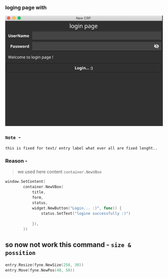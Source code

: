 ### loging page with 

![](./assets/img/ERP.png)

### `Note `- 
```text
this is fixed for text/ entry label what ever all are fixed lenght..
```
### Reason - 
> we used here content `container.NewVBox`
```go
window.SetContent(
		container.NewVBox(
			title,
			form,
			status,
			widget.NewButton("Login... :)", func() {
				status.SetText("logine successfully :)")

			}),
		))
```        
## so now not work this command - `size & possition`
```go
entry.Resize(fyne.NewSize(250, 30)) 
entry.Move(fyne.NewPos(40, 50))  
```